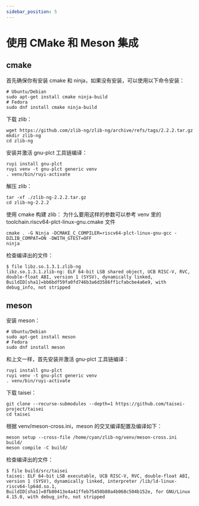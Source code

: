 ```yaml
---
sidebar_position: 5
---
```


# 使用 CMake 和 Meson 集成

## cmake

首先确保你有安装 cmake 和 ninja，如果没有安装，可以使用以下命令安装：

```shell
# Ubuntu/Debian
sudo apt-get install cmake ninja-build
# Fedora
sudo dnf install cmake ninja-build
```

下载 zlib：

```shell
wget https://github.com/zlib-ng/zlib-ng/archive/refs/tags/2.2.2.tar.gz
mkdir zlib-ng
cd zlib-ng
```

安装并激活 gnu-plct 工具链编译：

```shell
ruyi install gnu-plct
ruyi venv -t gnu-plct generic venv
. venv/bin/ruyi-activate
```

解压 zlib：

```shell
tar -xf ./zlib-ng-2.2.2.tar.gz
cd zlib-ng-2.2.2
```

使用 cmake 构建 zlib：
为什么要用这样的参数可以参考 venv 里的 toolchain.riscv64-plct-linux-gnu.cmake 文件

```shell
cmake . -G Ninja -DCMAKE_C_COMPILER=riscv64-plct-linux-gnu-gcc -DZLIB_COMPAT=ON -DWITH_GTEST=OFF
ninja
```

检查编译出的文件：
```shell
$ file libz.so.1.3.1.zlib-ng 
libz.so.1.3.1.zlib-ng: ELF 64-bit LSB shared object, UCB RISC-V, RVC, double-float ABI, version 1 (SYSV), dynamically linked, BuildID[sha1]=bb6bdf59fa0fd746b3a6d3586ff1cfabcbe4a6e9, with debug_info, not stripped
```

## meson

安装 meson：

```shell
# Ubuntu/Debian
sudo apt-get install meson
# Fedora
sudo dnf install meson
```

和上文一样，首先安装并激活 gnu-plct 工具链编译：

```shell
ruyi install gnu-plct
ruyi venv -t gnu-plct generic venv
. venv/bin/ruyi-activate
```

下载 taisei：

```shell
git clone --recurse-submodules --depth=1 https://github.com/taisei-project/taisei
cd taisei
```

根据 venv/meson-cross.ini，meson 的交叉编译配置及编译如下：

```shell
meson setup --cross-file /home/cyan/zlib-ng/venv/meson-cross.ini build/
meson compile -C build/
```

检查编译出的文件：

```shell
$ file build/src/taisei
taisei: ELF 64-bit LSB executable, UCB RISC-V, RVC, double-float ABI, version 1 (SYSV), dynamically linked, interpreter /lib/ld-linux-riscv64-lp64d.so.1, BuildID[sha1]=8fb80413e4a41ffeb75450b80a4b068c504b152e, for GNU/Linux 4.15.0, with debug_info, not stripped
```
